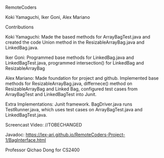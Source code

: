 RemoteCoders

Koki Yamaguchi, Iker Goni, Alex Mariano

Contributions

Koki Yamaguchi: Made the based methods for ArrayBagTest.java and created the code Union method in the ResizableArrayBag.java and LinkedBag.java. 

Iker Goni: Programmed base methods for LinkedBag.java and LinkedBagTest.java, programmed intersection() for LinkedBag and ResizableArrayBag

Alex Mariano: Made foundation for project and github. Implemented base methods for ResizableArrayBag.java, differnece() method on ResizableArrayBag and Linked Bag, configured test cases from ArrayBagTest and LinkedBagTest into Junit. 

Extra Implementations: Junit framework. BagDriver.java runs TestRunner.java, which uses test cases on ArrayBagTest.java and LinkedBagTest.java.

Screencast Video: //TOBECHANGED

Javadoc: https://lex-ari.github.io/RemoteCoders-Project-1/BagInterface.html

Professor Qichao Dong for CS2400
